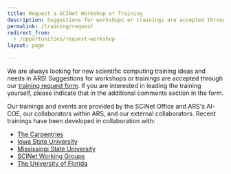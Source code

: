 ```yaml
---
title: Request a SCINet Workshop or Training 
description: Suggestions for workshops or trainings are accepted through our training request form.
permalink: /training/request
redirect_from: 
  - /opportunities/request-workshop
layout: page

---
```


We are always looking for new scientific computing training ideas and needs in ARS! Suggestions for workshops or trainings are accepted through our [training request form](https://forms.office.com/g/x0VzQV39Xp).
If you are interested in leading the training yourself, please indicate that in the additional comments section in the form.<!--excerpt-->

Our trainings and events are provided by the SCINet Office and ARS's AI-COE, our collaborators within ARS, and our external collaborators. Recent trainings have been developed in collaboration with:
* [The Carpentries](/training/carpentries)
* [Iowa State University](/events/scinet-corner)
* [Mississippi State University](/events/intro-to-atlas)
* [SCINet Working Groups](/research/working-groups/)
* [The University of Florida](/training/practicum-ai)

